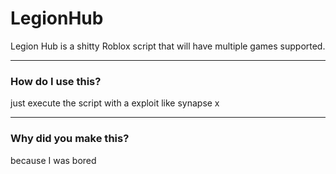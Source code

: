 # LegionHub

Legion Hub is a shitty Roblox script that will have multiple games supported. 

------------

### How do I use this?
just execute the script with a exploit like synapse x

--------------

### Why did you make this?

because I was bored
